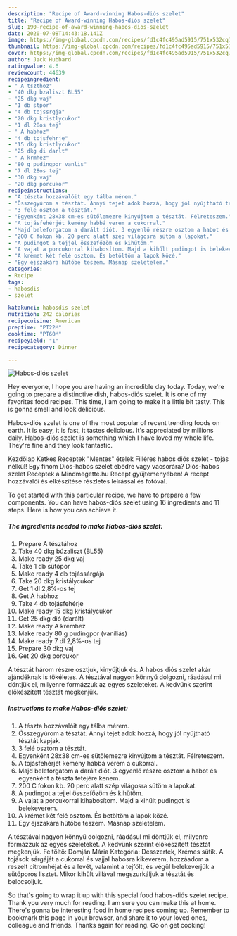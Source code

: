 ```yaml
---
description: "Recipe of Award-winning Habos-diós szelet"
title: "Recipe of Award-winning Habos-diós szelet"
slug: 190-recipe-of-award-winning-habos-dios-szelet
date: 2020-07-08T14:43:18.141Z
image: https://img-global.cpcdn.com/recipes/fd1c4fc495ad5915/751x532cq70/habos-dios-szelet-recept-foto.jpg
thumbnail: https://img-global.cpcdn.com/recipes/fd1c4fc495ad5915/751x532cq70/habos-dios-szelet-recept-foto.jpg
cover: https://img-global.cpcdn.com/recipes/fd1c4fc495ad5915/751x532cq70/habos-dios-szelet-recept-foto.jpg
author: Jack Hubbard
ratingvalue: 4.6
reviewcount: 44639
recipeingredient:
- " A tszthoz"
- "40 dkg bzaliszt BL55"
- "25 dkg vaj"
- "1 db stpor"
- "4 db tojssrgja"
- "20 dkg kristlycukor"
- "1 dl 28os tej"
- " A habhoz"
- "4 db tojsfehrje"
- "15 dkg kristlycukor"
- "25 dkg di darlt"
- " A krmhez"
- "80 g pudingpor vanlis"
- "7 dl 28os tej"
- "30 dkg vaj"
- "20 dkg porcukor"
recipeinstructions:
- "A tészta hozzávalóit egy tálba mérem."
- "Összegyúrom a tésztát. Annyi tejet adok hozzá, hogy jól nyújtható tésztát kapjak."
- "3 felé osztom a tésztát."
- "Egyenként 28x38 cm-es sütőlemezre kinyújtom a tésztát. Félreteszem."
- "A tojásfehérjét kemény habbá verem a cukorral."
- "Majd beleforgatom a darált diót. 3 egyenlő részre osztom a habot és egyenként a tészta tetejére kenem."
- "200 C fokon kb. 20 perc alatt szép világosra sütöm a lapokat."
- "A pudingot a tejjel összefőzöm és kihűtöm."
- "A vajat a porcukorral kihabosítom. Majd a kihűlt pudingot is belekeverem."
- "A krémet két felé osztom. És betöltöm a lapok közé."
- "Egy éjszakára hűtőbe teszem. Másnap szeletelem."
categories:
- Recipe
tags:
- habosdis
- szelet

katakunci: habosdis szelet 
nutrition: 242 calories
recipecuisine: American
preptime: "PT22M"
cooktime: "PT60M"
recipeyield: "1"
recipecategory: Dinner

---
```



![Habos-diós szelet](https://img-global.cpcdn.com/recipes/fd1c4fc495ad5915/751x532cq70/habos-dios-szelet-recept-foto.jpg)

Hey everyone, I hope you are having an incredible day today. Today, we're going to prepare a distinctive dish, habos-diós szelet. It is one of my favorites food recipes. This time, I am going to make it a little bit tasty. This is gonna smell and look delicious.

Habos-diós szelet is one of the most popular of recent trending foods on earth. It is easy, it is fast, it tastes delicious. It's appreciated by millions daily. Habos-diós szelet is something which I have loved my whole life. They're fine and they look fantastic.

Kezdőlap Ketkes Receptek &#34;Mentes&#34; ételek Filléres habos diós szelet - tojás nélkül! Egy finom Diós-habos szelet ebédre vagy vacsorára? Diós-habos szelet Receptek a Mindmegette.hu Recept gyűjteményében! A recept hozzávalói és elkészítése részletes leírással és fotóval.


To get started with this particular recipe, we have to prepare a few components. You can have habos-diós szelet using 16 ingredients and 11 steps. Here is how you can achieve it.

<!--inarticleads1-->

##### The ingredients needed to make Habos-diós szelet:

1. Prepare  A tésztához
1. Take 40 dkg búzaliszt (BL55)
1. Make ready 25 dkg vaj
1. Take 1 db sütőpor
1. Make ready 4 db tojássárgája
1. Take 20 dkg kristálycukor
1. Get 1 dl 2,8%-os tej
1. Get  A habhoz
1. Take 4 db tojásfehérje
1. Make ready 15 dkg kristálycukor
1. Get 25 dkg dió (darált)
1. Make ready  A krémhez
1. Make ready 80 g pudingpor (vaníliás)
1. Make ready 7 dl 2,8%-os tej
1. Prepare 30 dkg vaj
1. Get 20 dkg porcukor


A tésztát három részre osztjuk, kinyújtjuk és. A habos diós szelet akár ajándéknak is tökéletes. A tésztával nagyon könnyű dolgozni, ráadásul mi döntjük el, milyenre formázzuk az egyes szeleteket. A kedvünk szerint előkészített tésztát megkenjük. 

<!--inarticleads2-->

##### Instructions to make Habos-diós szelet:

1. A tészta hozzávalóit egy tálba mérem.
1. Összegyúrom a tésztát. Annyi tejet adok hozzá, hogy jól nyújtható tésztát kapjak.
1. 3 felé osztom a tésztát.
1. Egyenként 28x38 cm-es sütőlemezre kinyújtom a tésztát. Félreteszem.
1. A tojásfehérjét kemény habbá verem a cukorral.
1. Majd beleforgatom a darált diót. 3 egyenlő részre osztom a habot és egyenként a tészta tetejére kenem.
1. 200 C fokon kb. 20 perc alatt szép világosra sütöm a lapokat.
1. A pudingot a tejjel összefőzöm és kihűtöm.
1. A vajat a porcukorral kihabosítom. Majd a kihűlt pudingot is belekeverem.
1. A krémet két felé osztom. És betöltöm a lapok közé.
1. Egy éjszakára hűtőbe teszem. Másnap szeletelem.


A tésztával nagyon könnyű dolgozni, ráadásul mi döntjük el, milyenre formázzuk az egyes szeleteket. A kedvünk szerint előkészített tésztát megkenjük. Feltöltő: Domján Mária Kategória: Desszertek, Krémes sütik. A tojások sárgáját a cukorral és vajjal habosra kikeverem, hozzáadom a reszelt citromhéjat és a levét, valamint a tejfölt, és végül belekeverjük a sütőporos lisztet. Mikor kihűlt villával megszurkáljuk a tésztát és belocsoljuk. 

So that's going to wrap it up with this special food habos-diós szelet recipe. Thank you very much for reading. I am sure you can make this at home. There's gonna be interesting food in home recipes coming up. Remember to bookmark this page in your browser, and share it to your loved ones, colleague and friends. Thanks again for reading. Go on get cooking!
